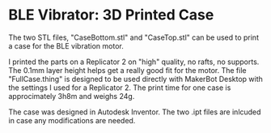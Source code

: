 # BLE Vibrator: 3D Printed Case

The two STL files, "CaseBottom.stl" and "CaseTop.stl" can be used to print a case for the BLE vibration motor.

I printed the parts on a Replicator 2 on "high" quality, no rafts, no supports. The 0.1mm layer height helps get a really good fit for the motor. The file "FullCase.thing" is designed to be used directly with MakerBot Desktop with the settings I used for a Replicator 2. The print time for one case is approcimately 3h8m and weighs 24g.

The case was designed in Autodesk Inventor. The two .ipt files are inlcuded in case any modifications are needed.